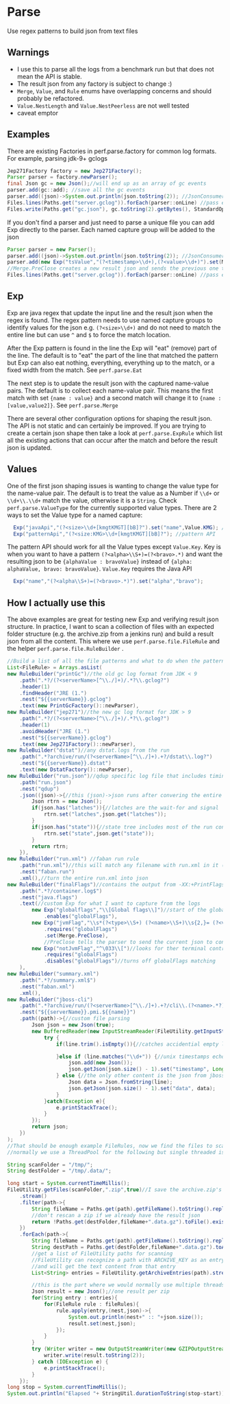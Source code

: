 # Parse
Use regex patterns to build json from text files


## Warnings
* I use this to parse all the logs from a benchmark run but that does not mean the API is stable.
* The result json from any factory is subject to change :)
* `Merge`, `Value`, and `Rule` enums have overlapping concerns and should probably be refactored.
* `Value.NestLength` and `Value.NestPeerless` are not well tested
* caveat emptor


## Examples
There are existing Factories in perf.parse.factory for common log formats. For example, parsing jdk-9+ gclogs
```Java
Jep271Factory factory = new Jep271Factory();
Parser parser = factory.newParser();
final Json gc = new Json();//will end up as an array of gc events
parser.add(gc::add); //save all the gc events
parser.add((json)->System.out.println(json.toString(2)); //JsonConsumer logs each json
Files.lines(Paths.get("server.gclog")).forEach(parser::onLine) //pass each line to the parser
Files.write(Paths.get("gc.json"), gc.toString(2).getBytes(), StandardOpenOption.CREATE);
```

If you don't find a parser and just need to parse a unique file you can add Exp directly to the parser. Each named capture group will be added to the json

```Java
Parser parser = new Parser();
parser.add((json)->System.out.println(json.toString(2)); //JsonConsumer logs each json
parser.add(new Exp("tsValue","(?<timestamp>\\d+),(?<value>\\d+)").set(Merge.PreClose));
//Merge.PreClose creates a new result json and sends the previous one to the JsonConsumers
Files.lines(Paths.get("server.gclog")).forEach(parser::onLine) //pass each line to the parser
```

## Exp
Exp are java regex that update the input line and the result json when the regex is found. The regex pattern needs to use named capture groups to identify values for the json e.g. `(?<size>\\d+)` and do not need to match the entire line but can use `^` and `$` to force the match location.

After the Exp pattern is found in the line the Exp will "eat" (remove) part of the line. The default is to "eat" the part of the line that matched the pattern but Exp can also eat nothing, everything, everything up to the match, or a fixed width from the match. See `perf.parse.Eat`

The next step is to update the result json with the captured name-value pairs. The default is to collect each name-value pair. This means the first match with set `{name : value}` and a second match will change it to `{name : [value,value2]}`. See `perf.parse.Merge`

There are several other configuration options for shaping the result json. The API is not static and can certainly be improved. If you are trying to create a certain json shape then take a look at `perf.parse.ExpRule` which list all the existing actions that can occur after the match and before the result json is updated.

## Values
One of the first json shaping issues is wanting to change the value type for the name-value pair. The default is to treat the value as a Number if `\\d+` or `\\d+\\.\\d+` match the value, otherwise it is a `String`. Check `perf.parse.ValueType` for the currently supported value types. There are 2 ways to set the Value type for a named capture:

```Java
  Exp("javaApi","(?<size>\\d+[kmgtKMGT][bB]?").set("name",Value.KMG); //Java API
  Exp("patternApi","(?<size:KMG>\\d+[kmgtKMGT][bB]?"); //pattern API
```
The pattern API should work for all the Value types except `Value.Key`. Key is when you want to have a pattern `(?<alpha>\\S+)=(?<bravo>.*)` and want the resulting json to be `{alphaValue : bravoValue}` instead of `{alpha: alphaValue, bravo: bravoValue}`. `Value.Key` requires the Java API
```Java
  Exp("name","(?<alpha\\S+)=(?<bravo>.*)").set("alpha","bravo");
```


## How I actually use this
The above examples are great for testing new Exp and verifying result json structure. In practice, I want to scan a collection of files with an expected folder structure (e.g. the archive.zip from a jenkins run) and build a result json from all the content. This where we use `perf.parse.file.FileRule` and the helper `perf.parse.file.RuleBuilder` .
```Java
//Build a list of all the file patterns and what to do when the pattern matches
List<FileRule> = Arrays.asList(
new RuleBuilder("printGc")//the old gc log format from JDK < 9
    .path(".*?/(?<serverName>[^\\./]+)/.*?\\.gclog?")
    .header(1)
    .findHeader("JRE (1.")
    .nest("${{serverName}}.gclog")
    .text(new PrintGcFactory()::newParser),
new RuleBuilder("jep271")//the new gc log format for JDK > 9
    .path(".*?/(?<serverName>[^\\./]+)/.*?\\.gclog?")
    .header(1)
    .avoidHeader("JRE (1.")
    .nest("${{serverName}}.gclog")
    .text(new Jep271Factory()::newParser),
new RuleBuilder("dstat")//any dstat.logs from the run
    .path(".*?archive/run/(?<serverName>[^\\./]+).+?/dstat\\.log?")
    .nest("${{serverName}}.dstat")
    .text(new DstatFactory()::newParser),
new RuleBuilder("run.json")//qdup specific log file that includes timing information
    .path("run.json")
    .nest("qdup")
    .json((json)->{//this (json)->json runs after convering the entire file into json
        Json rtrn = new Json();
        if(json.has("latches")){//latches are the wait-for and signal
            rtrn.set("latches",json.get("latches"));
        }
        if(json.has("state")){//state tree includes most of the run configuration
            rtrn.set("state",json.get("state"));
        }
        return rtrn;
    }),
new RuleBuilder("run.xml") //faban run rule
    .path("run.xml")//this will match any filename with run.xml in it (e.g. test.run.xml)
    .nest("faban.run")
    .xml(),//turn the entire run.xml into json
new RuleBuilder("finalFlags")//contains the output from -XX:+PrintFlagsFinal
    .path(".*?/container.log$")
    .nest("java.flags")
    .text(//custom Exp for what I want to capture from the logs
        new Exp("globalflags","\\[Global flags\\]")//start of the global flag output
            .enables("globalFlags"),
        new Exp("jvmFlag","\\s*(?<type>\\S+) (?<name>\\S+)\\s{2,}= (?<value>\\S*)\\s+\\{(?<scope>[^\\}]+)\\} \\{(?<source>[^\\}]+)\\}")
            .requires("globalFlags")
            .set(Merge.PreClose),
            //PreClose tells the parser to send the current json to consumers
        new Exp("notJvmFlag","^\033\\[")//looks for ther terminal control prefix
            .requires("globalFlags")
            .disables("globalFlags")//turns off globalFlags matching
    ),
new RuleBuilder("summary.xml")
    .path(".*?/summary.xml$")
    .nest("faban.xml")
    .xml(),
new RuleBuilder("jboss-cli")
    .path(".*?archive/run/(?<serverName>[^\\./]+).+?/cli\\.(?<name>.*?)\\.log?")
    .nest("${{serverName}}.pmi.${{name}}")
    .path((path)->{//custom file parsing
        Json json = new Json(true);
        new BufferedReader(new InputStreamReader(FileUtility.getInputStream(path))).lines().forEach(line->{
            try {
                if(line.trim().isEmpty()){//catches accidential empty lines

                }else if (line.matches("\\d+")) {//unix timestamps echo'd to file
                    json.add(new Json());
                    json.getJson(json.size() - 1).set("timestamp", Long.parseLong(line));
                } else {//the only other content is the json from jboss-cli
                    Json data = Json.fromString(line);
                    json.getJson(json.size() - 1).set("data", data);
                }
            }catch(Exception e){
                e.printStackTrace();
            }
        });
        return json;
    })
);
//That should be enough example FileRules, now we find the files to scan
//normally we use a ThreadPool for the following but single threaded is easier to read

String scanFolder = "/tmp/";
String destFolder = "/tmp/.data/";

long start = System.currentTimeMillis();
FileUtility.getFiles(scanFolder,".zip",true)//I save the archive.zip's from jenkins
    .stream()
    .filter(path->{
        String fileName = Paths.get(path).getFileName().toString().replaceFirst("\\.[^\\.]+$","");
        //don't rescan a zip if we already have the result json
        return !Paths.get(destFolder,fileName+".data.gz").toFile().exists();
    })
    .forEach(path->{
        String fileName = Paths.get(path).getFileName().toString().replaceFirst("\\.[^\\.]+$","");
        String destPath = Paths.get(destFolder,fileName+".data.gz").toAbsolutePath().toString();
        //get a list of FileUtility paths for scanning
        //FileUtility can recognize a path with ARCHIVE_KEY as an entry in an archive
        //and will get the text content from that entry
        List<String> entries = FileUtility.getArchiveEntries(path).stream().map(entry->path+FileUtility.ARCHIVE_KEY+entry).collect(Collectors.toList());

        //this is the part where we would normally use multiple threads
        Json result = new Json();//one result per zip
        for(String entry : entries){
            for(FileRule rule : fileRules){
                rule.apply(entry,(nest,json)->{
                    System.out.println(nest+" :: "+json.size());
                    result.set(nest,json);
                });
            }
        }
        try (Writer writer = new OutputStreamWriter(new GZIPOutputStream(new FileOutputStream(destPath)), "UTF-8")) {
            writer.write(result.toString(2));
        } catch (IOException e) {
            e.printStackTrace();
        }
    });
long stop = System.currentTimeMillis();
System.out.println("Elapsed "+ StringUtil.durationToString(stop-start));

```